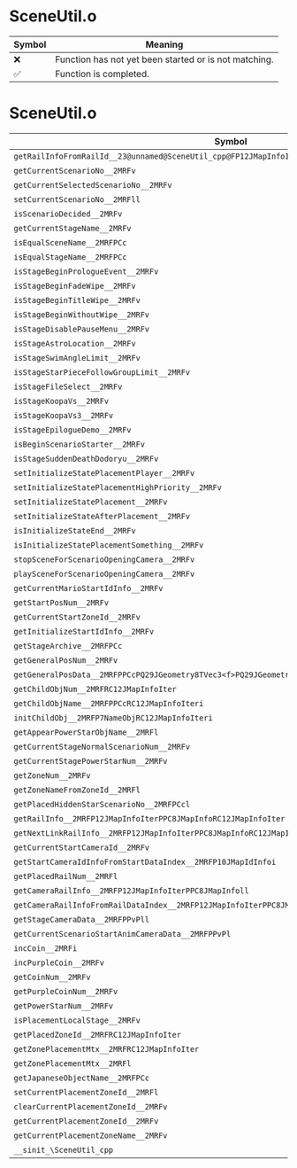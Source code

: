 # SceneUtil.o
| Symbol | Meaning 
| ------------- | ------------- 
| :x: | Function has not yet been started or is not matching. 
| :white_check_mark: | Function is completed. 


# SceneUtil.o
| Symbol | Decompiled? |
| ------------- | ------------- |
| `getRailInfoFromRailId__23@unnamed@SceneUtil_cpp@FP12JMapInfoIterPPC8JMapInfoPC15StageDataHolderi` | :x: |
| `getCurrentScenarioNo__2MRFv` | :x: |
| `getCurrentSelectedScenarioNo__2MRFv` | :x: |
| `setCurrentScenarioNo__2MRFll` | :x: |
| `isScenarioDecided__2MRFv` | :x: |
| `getCurrentStageName__2MRFv` | :x: |
| `isEqualSceneName__2MRFPCc` | :x: |
| `isEqualStageName__2MRFPCc` | :x: |
| `isStageBeginPrologueEvent__2MRFv` | :x: |
| `isStageBeginFadeWipe__2MRFv` | :x: |
| `isStageBeginTitleWipe__2MRFv` | :x: |
| `isStageBeginWithoutWipe__2MRFv` | :x: |
| `isStageDisablePauseMenu__2MRFv` | :x: |
| `isStageAstroLocation__2MRFv` | :x: |
| `isStageSwimAngleLimit__2MRFv` | :x: |
| `isStageStarPieceFollowGroupLimit__2MRFv` | :x: |
| `isStageFileSelect__2MRFv` | :x: |
| `isStageKoopaVs__2MRFv` | :x: |
| `isStageKoopaVs3__2MRFv` | :x: |
| `isStageEpilogueDemo__2MRFv` | :x: |
| `isBeginScenarioStarter__2MRFv` | :x: |
| `isStageSuddenDeathDodoryu__2MRFv` | :x: |
| `setInitializeStatePlacementPlayer__2MRFv` | :x: |
| `setInitializeStatePlacementHighPriority__2MRFv` | :x: |
| `setInitializeStatePlacement__2MRFv` | :x: |
| `setInitializeStateAfterPlacement__2MRFv` | :x: |
| `isInitializeStateEnd__2MRFv` | :x: |
| `isInitializeStatePlacementSomething__2MRFv` | :x: |
| `stopSceneForScenarioOpeningCamera__2MRFv` | :x: |
| `playSceneForScenarioOpeningCamera__2MRFv` | :x: |
| `getCurrentMarioStartIdInfo__2MRFv` | :x: |
| `getStartPosNum__2MRFv` | :x: |
| `getCurrentStartZoneId__2MRFv` | :x: |
| `getInitializeStartIdInfo__2MRFv` | :x: |
| `getStageArchive__2MRFPCc` | :x: |
| `getGeneralPosNum__2MRFv` | :x: |
| `getGeneralPosData__2MRFPPCcPQ29JGeometry8TVec3<f>PQ29JGeometry8TVec3<f>PP12JMapLinkInfoi` | :x: |
| `getChildObjNum__2MRFRC12JMapInfoIter` | :x: |
| `getChildObjName__2MRFPPCcRC12JMapInfoIteri` | :x: |
| `initChildObj__2MRFP7NameObjRC12JMapInfoIteri` | :x: |
| `getAppearPowerStarObjName__2MRFl` | :x: |
| `getCurrentStageNormalScenarioNum__2MRFv` | :x: |
| `getCurrentStagePowerStarNum__2MRFv` | :x: |
| `getZoneNum__2MRFv` | :x: |
| `getZoneNameFromZoneId__2MRFl` | :x: |
| `getPlacedHiddenStarScenarioNo__2MRFPCcl` | :x: |
| `getRailInfo__2MRFP12JMapInfoIterPPC8JMapInfoRC12JMapInfoIter` | :x: |
| `getNextLinkRailInfo__2MRFP12JMapInfoIterPPC8JMapInfoRC12JMapInfoIter` | :x: |
| `getCurrentStartCameraId__2MRFv` | :x: |
| `getStartCameraIdInfoFromStartDataIndex__2MRFP10JMapIdInfoi` | :x: |
| `getPlacedRailNum__2MRFl` | :x: |
| `getCameraRailInfo__2MRFP12JMapInfoIterPPC8JMapInfoll` | :x: |
| `getCameraRailInfoFromRailDataIndex__2MRFP12JMapInfoIterPPC8JMapInfoil` | :x: |
| `getStageCameraData__2MRFPPvPll` | :x: |
| `getCurrentScenarioStartAnimCameraData__2MRFPPvPl` | :x: |
| `incCoin__2MRFi` | :x: |
| `incPurpleCoin__2MRFv` | :x: |
| `getCoinNum__2MRFv` | :x: |
| `getPurpleCoinNum__2MRFv` | :x: |
| `getPowerStarNum__2MRFv` | :x: |
| `isPlacementLocalStage__2MRFv` | :x: |
| `getPlacedZoneId__2MRFRC12JMapInfoIter` | :x: |
| `getZonePlacementMtx__2MRFRC12JMapInfoIter` | :x: |
| `getZonePlacementMtx__2MRFl` | :x: |
| `getJapaneseObjectName__2MRFPCc` | :x: |
| `setCurrentPlacementZoneId__2MRFl` | :x: |
| `clearCurrentPlacementZoneId__2MRFv` | :x: |
| `getCurrentPlacementZoneId__2MRFv` | :x: |
| `getCurrentPlacementZoneName__2MRFv` | :x: |
| `__sinit_\SceneUtil_cpp` | :x: |
